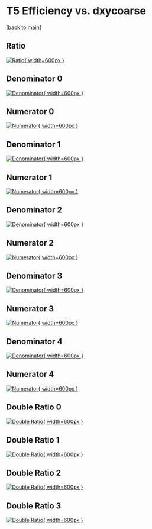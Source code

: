 # T5 Efficiency vs. dxycoarse

[[back to main](./)]



## Ratio

[![Ratio](../mtv/var/T5_vtr_0_-1_eff_dxycoarse.png){ width=600px }](../mtv/var/T5_vtr_0_-1_eff_dxycoarse.pdf)

## Denominator 0

[![Denominator](../mtv/den/T5_vtr_0_-1_eff_dxycoarse_den0.png){ width=600px }](../mtv/den/T5_vtr_0_-1_eff_dxycoarse_den0.pdf)

## Numerator 0

[![Numerator](../mtv/num/T5_vtr_0_-1_eff_dxycoarse_num0.png){ width=600px }](../mtv/num/T5_vtr_0_-1_eff_dxycoarse_num0.pdf)

## Denominator 1

[![Denominator](../mtv/den/T5_vtr_0_-1_eff_dxycoarse_den1.png){ width=600px }](../mtv/den/T5_vtr_0_-1_eff_dxycoarse_den1.pdf)

## Numerator 1

[![Numerator](../mtv/num/T5_vtr_0_-1_eff_dxycoarse_num1.png){ width=600px }](../mtv/num/T5_vtr_0_-1_eff_dxycoarse_num1.pdf)

## Denominator 2

[![Denominator](../mtv/den/T5_vtr_0_-1_eff_dxycoarse_den2.png){ width=600px }](../mtv/den/T5_vtr_0_-1_eff_dxycoarse_den2.pdf)

## Numerator 2

[![Numerator](../mtv/num/T5_vtr_0_-1_eff_dxycoarse_num2.png){ width=600px }](../mtv/num/T5_vtr_0_-1_eff_dxycoarse_num2.pdf)

## Denominator 3

[![Denominator](../mtv/den/T5_vtr_0_-1_eff_dxycoarse_den3.png){ width=600px }](../mtv/den/T5_vtr_0_-1_eff_dxycoarse_den3.pdf)

## Numerator 3

[![Numerator](../mtv/num/T5_vtr_0_-1_eff_dxycoarse_num3.png){ width=600px }](../mtv/num/T5_vtr_0_-1_eff_dxycoarse_num3.pdf)

## Denominator 4

[![Denominator](../mtv/den/T5_vtr_0_-1_eff_dxycoarse_den4.png){ width=600px }](../mtv/den/T5_vtr_0_-1_eff_dxycoarse_den4.pdf)

## Numerator 4

[![Numerator](../mtv/num/T5_vtr_0_-1_eff_dxycoarse_num4.png){ width=600px }](../mtv/num/T5_vtr_0_-1_eff_dxycoarse_num4.pdf)

## Double Ratio 0

[![Double Ratio](../mtv/ratio/T5_vtr_0_-1_eff_dxycoarse_ratio0.png){ width=600px }](../mtv/ratio/T5_vtr_0_-1_eff_dxycoarse_ratio0.pdf)

## Double Ratio 1

[![Double Ratio](../mtv/ratio/T5_vtr_0_-1_eff_dxycoarse_ratio1.png){ width=600px }](../mtv/ratio/T5_vtr_0_-1_eff_dxycoarse_ratio1.pdf)

## Double Ratio 2

[![Double Ratio](../mtv/ratio/T5_vtr_0_-1_eff_dxycoarse_ratio2.png){ width=600px }](../mtv/ratio/T5_vtr_0_-1_eff_dxycoarse_ratio2.pdf)

## Double Ratio 3

[![Double Ratio](../mtv/ratio/T5_vtr_0_-1_eff_dxycoarse_ratio3.png){ width=600px }](../mtv/ratio/T5_vtr_0_-1_eff_dxycoarse_ratio3.pdf)

